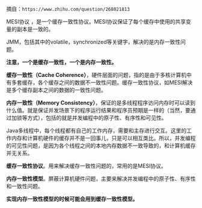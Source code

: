 摘自：`https://www.zhihu.com/question/268021813`



MESI协议 ，是一个缓存一致性协议。MESI协议保证了每个缓存中使用的共享变量的副本是一致的。

JMM，包括其中的volatile，synchronized等关键字，解决的是内存一致性问题。

**注意，一个是缓存一致性，一个是内存一致性。**

**缓存一致性（Cache Coherence）**，硬件层面的问题，指的是由于多核计算机中有多套缓存，各个缓存之间的数据不一致性问题。缓存一致性协议，如MESI解决是多个缓存副本之间的数据的一致性问题。

**内存一致性（Memory Consistency）**，保证的是多线程程序访问内存时可以读到什么值。就是保证并发场景下的程序运行结果和程序员预期是一样的（当然，要通过加锁等方式），包括的就是并发编程中的原子性、有序性和可见性。

Java多线程中，每个线程都有自己的工作内存，需要和主存进行交互。这里的工作内存和计算机硬件的缓存并不是一回事儿，只是可以相互类比。所以，并发编程的可见性问题，是因为各个线程之间的本地内存数据不一致导致的，和计算机缓存并无关系。

**缓存一致性协议**。用来解决缓存一致性问题的，常用的是MESI协议。

**内存一致性模型**。屏蔽计算机硬件问题，主要来解决并发编程中的原子性、有序性和一致性问题。

**实现内存一致性模型的时候可能会用到缓存一致性模型。**